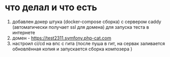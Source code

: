 # что делал и что есть

1. добавлен докер штука (docker-compose сборка) с сервером caddy (автоматически получает ssl для домена) для запуска теста в интернете
2. домен - https://test2311.symfony.php-cat.com
3. настроил ci/cd на впс с гита (после пуша в гит, на сервак заливается обновлённая копия и запускается сборка композера )
